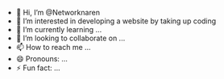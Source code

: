 - 👋 Hi, I’m @Networknaren
- 👀 I’m interested in developing a website by taking up coding 
- 🌱 I’m currently learning ...
- 💞️ I’m looking to collaborate on ...
- 📫 How to reach me ...
- 😄 Pronouns: ...
- ⚡ Fun fact: ...

<!---
Networknaren/Networknaren is a ✨ special ✨ repository because its `README.md` (this file) appears on your GitHub profile.
You can click the Preview link to take a look at your changes.
--->
